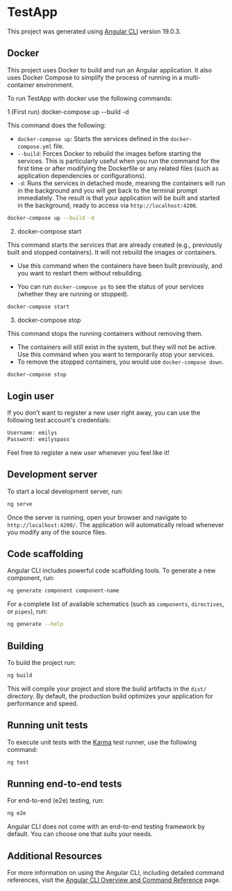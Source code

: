 # TestApp

This project was generated using [Angular CLI](https://github.com/angular/angular-cli) version 19.0.3.

## Docker

This project uses Docker to build and run an Angular application. It also uses Docker Compose to simplify the process of running in a multi-container environment.

To run TestApp with docker use the following commands:

1.(First run) docker-compose up --build -d

This command does the following:

- `docker-compose up`: Starts the services defined in the `docker-compose.yml` file.
- `--build`: Forces Docker to rebuild the images before starting the services.
  This is particularly useful when you run the command for the first time or after modifying the Dockerfile or any related files (such as application dependencies or configurations).
- `-d`: Runs the services in detached mode, meaning the containers will run in the background and you will get back to the terminal prompt immediately.
  The result is that your application will be built and started in the background, ready to access via `http://localhost:4200`.

```bash
docker-compose up --build -d
```

2. docker-compose start

This command starts the services that are already created (e.g., previously built and stopped containers).
It will not rebuild the images or containers.

- Use this command when the containers have been built previously, and you want to restart them without rebuilding.

- You can run `docker-compose ps` to see the status of your services (whether they are running or stopped).

```bash
docker-compose start
```

3. docker-compose stop

This command stops the running containers without removing them.

- The containers will still exist in the system, but they will not be active. Use this command when you want to temporarily stop your services.
- To remove the stopped containers, you would use `docker-compose down`.

```bash
docker-compose stop
```

## Login user

If you don't want to register a new user right away, you can use the following test account's credentials:

```bash
Username: emilys
Password: emilyspass
```

Feel free to register a new user whenever you feel like it!

## Development server

To start a local development server, run:

```bash
ng serve
```

Once the server is running, open your browser and navigate to `http://localhost:4200/`. The application will automatically reload whenever you modify any of the source files.

## Code scaffolding

Angular CLI includes powerful code scaffolding tools. To generate a new component, run:

```bash
ng generate component component-name
```

For a complete list of available schematics (such as `components`, `directives`, or `pipes`), run:

```bash
ng generate --help
```

## Building

To build the project run:

```bash
ng build
```

This will compile your project and store the build artifacts in the `dist/` directory. By default, the production build optimizes your application for performance and speed.

## Running unit tests

To execute unit tests with the [Karma](https://karma-runner.github.io) test runner, use the following command:

```bash
ng test
```

## Running end-to-end tests

For end-to-end (e2e) testing, run:

```bash
ng e2e
```

Angular CLI does not come with an end-to-end testing framework by default. You can choose one that suits your needs.

## Additional Resources

For more information on using the Angular CLI, including detailed command references, visit the [Angular CLI Overview and Command Reference](https://angular.dev/tools/cli) page.

